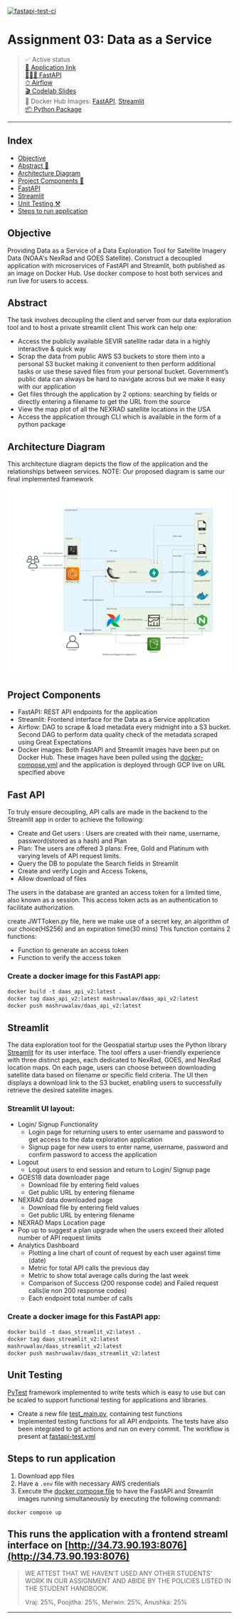 [![fastapi-test-ci](https://github.com/BigDataIA-Spring2023-Team-08/assignment03-data-as-a-service/actions/workflows/fastapi-test.yml/badge.svg)](https://github.com/BigDataIA-Spring2023-Team-08/assignment03-data-as-a-service/actions/workflows/fastapi-test.yml)

# Assignment 03: Data as a Service

> ✅ Active status <br>
> [🚀 Application link](http://34.73.90.193:8076) <br>
> [🧑🏻‍💻 FastAPI](http://34.73.90.193:8002/docs) <br>
> [⏱ Airflow](http://34.73.90.193:9000) <br>
> [🎬 Codelab Slides](https://codelabs-preview.appspot.com/?file_id=1fUM2sqb3gwQnp8IVwKcPGf0Ss6CL-etq_i4HioGG4k4#12) <br>
> 🐳 Docker Hub Images: [FastAPI](https://hub.docker.com/repository/docker/mashruwalav/daas_api_v2/general), [Streamlit](https://hub.docker.com/repository/docker/mashruwalav/daas_streamlit_v2/general) <br>
> [📦 Python Package](https://pypi.org/project/daas-satellite-data-team8/0.0.1/) <br>

----- 

## Index
  - [Objective](#objective)
  - [Abstract 📝](#abstract)
  - [Architecture Diagram](#architecture-diagram)
  - [Project Components 💽](#project-components)
  - [FastAPI](#fast-api)
  - [Streamlit](#streamlit) 
  - [Unit Testing ⚒️](#unit-testing)
  - [Steps to run application](#steps-to-run-application)


## Objective
Providing Data as a Service of a Data Exploration Tool for Satellite Imagery Data (NOAA's NexRad and GOES Satellite). Construct a decoupled application with microservices of FastAPI and Streamlit, both published as an image on Docker Hub. Use docker compose to host both services and run live for users to access. 


## Abstract
The task involves decoupling the client and server from our data exploration tool and to host a private streamlit client
This work can help one: 

- Access the publicly available SEVIR satellite radar data in a highly interactive & quick way
- Scrap the data from public AWS S3 buckets to store them into a personal S3 bucket making it convenient to then perform additional tasks or use these saved files from your personal bucket. Government’s public data can always be hard to navigate across but we make it easy with our application
- Get files through the application by 2 options: searching by fields or directly entering a filename to get the URL from the source
- View the map plot of all the NEXRAD satellite locations in the USA
- Access the application through CLI which is available in the form of a python package

## Architecture Diagram
This architecture diagram depicts the flow of the application and the relationships between services. NOTE: Our proposed diagram is same our final implemented framework

![Architecure Diagram](architectural_diagram_for_assignment_3.png)


## Project Components
- FastAPI: REST API endpoints for the application
- Streamlit: Frontend interface for the Data as a Service application
- Airflow: DAG to scrape & load metadata every midnight into a S3 bucket. Second DAG to perform data quality check of the metadata scraped using Great Expectations
- Docker images: Both FastAPI and Streamlit images have been put on Docker Hub. These images have been pulled using the [docker-compose.yml](docker-compose.yml) and the application is deployed through GCP live on URL specified above


## Fast API
To truly ensure decoupling, API calls are made in the backend to the Streamlit app in order to achieve the following:

- Create and Get users : Users are created with their name, username, password(stored as a hash) and Plan
- Plan: The users are offered 3 plans: Free, Gold and Platinum with varying levels of API request limits.
- Query the DB to populate the Search fields in Streamlit
- Create and verify Login and Access Tokens,
- Allow download of files

The users in the database are granted an access token for a limited time, also known as a session. This access token acts as an authentication to facilitate authorization.

create JWTToken.py file, here we make use of a secret key, an algorithm of our choice(HS256) and an expiration time(30 mins)
This function contains 2 functions:
  - Function to generate an access token
  - Function to verify the access token
  
### Create a docker image for this FastAPI app:

```
docker build -t daas_api_v2:latest .
docker tag daas_api_v2:latest mashruwalav/daas_api_v2:latest
docker push mashruwalav/daas_api_v2:latest
```

## Streamlit
The data exploration tool for the Geospatial startup uses the Python library [Streamlit](https://streamlit.iohttps://streamlit.io) for its user interface. The tool offers a user-friendly experience with three distinct pages, each dedicated to NexRad, GOES, and NexRad location maps. On each page, users can choose between downloading satellite data based on filename or specific field criteria. The UI then displays a download link to the S3 bucket, enabling users to successfully retrieve the desired satellite images.

### Streamlit UI layout:

  - Login/ Signup Functionality
    - Login page for returning users to enter username and password to get access to the data exploration application
    - Signup page for new users to enter name, username, password and confirm password to access the application
  - Logout
    - Logout users to end session and return to Login/ Signup page
  - GOES18 data downloader page
      - Download file by entering field values
      - Get public URL by entering filename
  - NEXRAD data downloaded page
      - Download file by entering field values
      - Get public URL by entering filename
  - NEXRAD Maps Location page
  - Pop up to suggest a plan upgrade when the users exceed their alloted number of API request limits
  - Analytics Dashboard
      - Plotting a line chart of count of request by each user against time (date)
      - Metric for total API calls the previous day
      - Metric to show total average calls during the last week
      - Comparison of Success (200 response code) and Failed request calls(ie non 200 response codes)
      - Each endpoint total number of calls

### Create a docker image for this FastAPI app:

```
docker build -t daas_streamlit_v2:latest .
docker tag daas_streamlit_v2:latest mashruwalav/daas_streamlit_v2:latest
docker push mashruwalav/daas_streamlit_v2:latest
```

## Unit Testing
[PyTest](https://docs.pytest.org/en/7.1.x/contents.html) framework implemented to write tests which is easy to use but can be scaled to support functional testing for applications and libraries.
* Create a new file [test_main.py](test_main.py), containing test functions
* Implemented testing functions for all API endpoints. The tests have also been integrated to git actions and run on every commit. The workflow is present at [fastapi-test.yml](.github/workflows/fastapi-test.yml)

## Steps to run application
1. Download app files
2. Have a ```.env``` file with necessary AWS credentials
3. Execute the [docker compose file](docker-compose.yml) to have the FastAPI and Streamlit images running simultaneously by executing the following command: 
```
docker compose up
```

This runs the application with a frontend streaml interface on [http://34.73.90.193:8076](http://34.73.90.193:8076)
-----
> WE ATTEST THAT WE HAVEN’T USED ANY OTHER STUDENTS’ WORK IN OUR ASSIGNMENT AND ABIDE BY THE POLICIES LISTED IN THE STUDENT HANDBOOK.
> 
> Vraj: 25%, Poojitha: 25%, Merwin: 25%, Anushka: 25%
-----


[//]: # (These are reference links used in the body of this note and get stripped out when the markdown processor does its job. There is no need to format nicely because it shouldn't be seen. Thanks SO - http://stackoverflow.com/questions/4823468/store-comments-in-markdown-syntax)


